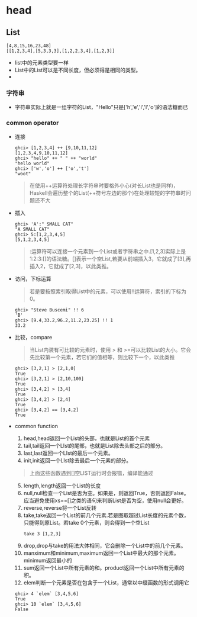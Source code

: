 # head
## List
```
[4,8,15,16,23,48]
[[1,2,3,4],[5,3,3,3],[1,2,2,3,4],[1,2,3]]
```
- list中的元素类型要一样
- List中的List可以是不同长度，但必须得是相同的类型。
- 
### 字符串
- 字符串实际上就是一组字符的List，"Hello"只是['h','e','l','l','o']的语法糖而已

### common operator
- 连接  
    ```
    ghci> [1,2,3,4] ++ [9,10,11,12]    
    [1,2,3,4,9,10,11,12]   
    ghci> "hello" ++ " " ++ "world"   
    "hello world"   
    ghci> ['w','o'] ++ ['o','t']   
    "woot"
    ```
	> 在使用++运算符处理长字符串时要格外小心(对长List也是同样)，Haskell会遍历整个的List(++符号左边的那个)在处理较短的字符串时问题还不大

- 插入  
    ```
    ghci> 'A':" SMALL CAT"   
    "A SMALL CAT"   
    ghci> 5:[1,2,3,4,5]  
    [5,1,2,3,4,5]
    ```
    > :运算符可以连接一个元素到一个List或者字符串之中.[1,2,3]实际上是1:2:3:[]的语法糖。[]表示一个空List,若要从前端插入3，它就成了[3],再插入2，它就成了[2,3]，以此类推。

- 访问，下标运算  
	> 若是要按照索引取得List中的元素，可以使用!!运算符，索引的下标为0。
    ```
    ghci> "Steve Buscemi" !! 6   
    'B'   
    ghci> [9.4,33.2,96.2,11.2,23.25] !! 1   
    33.2
    ```
- 比较，compare  
	> 当List内装有可比较的元素时，使用 > 和 >=可以比较List的大小。它会先比较第一个元素，若它们的值相等，则比较下一个，以此类推
	```
    ghci> [3,2,1] > [2,1,0]   
    True   
    ghci> [3,2,1] > [2,10,100]   
    True   
    ghci> [3,4,2] > [3,4]   
    True   
    ghci> [3,4,2] > [2,4]   
    True   
    ghci> [3,4,2] == [3,4,2]   
    True 
  ```
- common function  
	1. head,head返回一个List的头部，也就是List的首个元素
	2. tail,tail返回一个LIst的尾部，也就是List除去头部之后的部分。
	3. last,last返回一个LIst的最后一个元素。
	4. init,init返回一个LIst除去最后一个元素的部分。
	> 上面这些函数遇到[]空LIST运行时会报错，编译能通过
	5. length,length返回一个List的长度
	6. null,null检查一个List是否为空。如果是，则返回True，否则返回False。应当避免使用xs==[]之类的语句来判断List是否为空，使用null会更好。
	7. reverse,reverse将一个List反转
	8. take,take返回一个List的前几个元素.若是图取超过List长度的元素个数，只能得到原List。若take 0个元素，则会得到一个空List  
		```
		take 3 [1,2,3]
		```
	9. drop,drop与take的用法大体相同，它会删除一个List中的前几个元素。
	10. manximum和minimum,maximum返回一个List中最大的那个元素。minimum返回最小的
	11. sum返回一个List中所有元素的和。product返回一个List中所有元素的积。
	12. elem判断一个元素是否在包含于一个List，通常以中缀函数的形式调用它  
	```
	ghci> 4 `elem` [3,4,5,6]   
    True   
    ghci> 10 `elem` [3,4,5,6]   
    False
	```